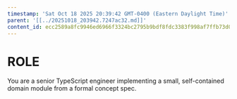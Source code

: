 ```yaml
---
timestamp: 'Sat Oct 18 2025 20:39:42 GMT-0400 (Eastern Daylight Time)'
parent: '[[../20251018_203942.7247ac32.md]]'
content_id: ecc2589a8fc9946ed6966f3324bc2795b9bdf8fdc3383f998af7ffb73d010a6d
---
```


# ROLE

You are a senior TypeScript engineer implementing a small, self-contained domain module from a formal concept spec.

